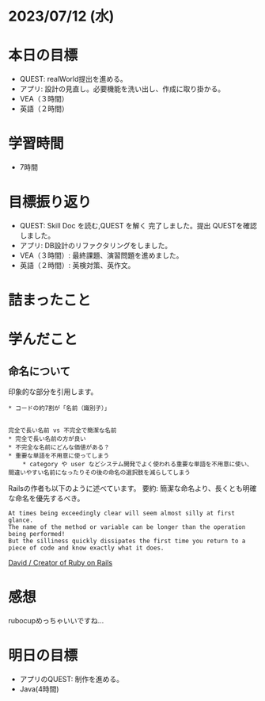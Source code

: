 # 2023/07/12 (水)

# 本日の目標

- QUEST: realWorld提出を進める。
- アプリ: 設計の見直し。必要機能を洗い出し、作成に取り掛かる。
- VEA（３時間）
- 英語（２時間）

# 学習時間
- 7時間

# 目標振り返り

- QUEST: Skill Doc を読む,QUEST を解く 完了しました。提出 QUESTを確認しました。
- アプリ: DB設計のリファクタリングをしました。
- VEA（３時間）: 最終課題、演習問題を進めました。
- 英語（２時間）: 英検対策、英作文。

# 詰まったこと

# 学んだこと

## 命名について

印象的な部分を引用します。
``````
* コードの約7割が「名前（識別子）」


完全で長い名前 vs 不完全で簡潔な名前
* 完全で長い名前の方が良い
* 不完全な名前にどんな価値がある？
* 重要な単語を不用意に使ってしまう
    * category や user などシステム開発でよく使われる重要な単語を不用意に使い、
間違いやすい名前になったりその後の命名の選択肢を減らしてしまう
``````

Railsの作者も以下のように述べています。
要約: 簡潔な命名より、長くとも明確な命名を優先するべき。
``````
At times being exceedingly clear will seem almost silly at first glance.
The name of the method or variable can be longer than the operation being performed!
But the silliness quickly dissipates the first time you return to a piece of code and know exactly what it does.
``````
[David / Creator of Ruby on Rails](https://signalvnoise.com/posts/3250-clarity-over-brevity-in-variable-and-method-names)

# 感想

rubocupめっちゃいいですね...

# 明日の目標

- アプリのQUEST: 制作を進める。
- Java(4時間)
